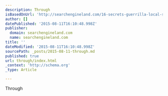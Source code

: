 ```yaml
---
description: Through
isBasedOnUrl: 'http://searchengineland.com/16-secrets-guerrilla-local-seo-227029'
author: []
datePublished: '2015-08-11T16:10:48.998Z'
publisher:
  domain: searchengineland.com
  name: searchengineland.com
title: ''
dateModified: '2015-08-11T16:10:48.998Z'
sourcePath: _posts/2015-08-11-through.md
published: true
url: through/index.html
_context: 'http://schema.org'
_type: Article

---
```

Through